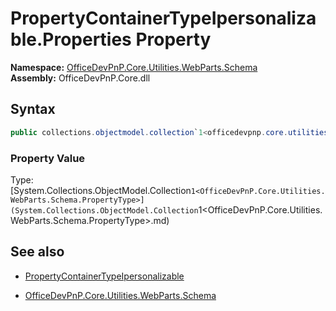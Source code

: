 # PropertyContainerTypeIpersonalizable.Properties Property
  

**Namespace:** [OfficeDevPnP.Core.Utilities.WebParts.Schema](OfficeDevPnP.Core.Utilities.WebParts.Schema.md)  
**Assembly:** OfficeDevPnP.Core.dll  
## Syntax
```C#
public collections.objectmodel.collection`1<officedevpnp.core.utilities.webparts.schema.propertytype> Property { get; }
```

### Property Value
Type: [System.Collections.ObjectModel.Collection`1<OfficeDevPnP.Core.Utilities.WebParts.Schema.PropertyType>](System.Collections.ObjectModel.Collection`1<OfficeDevPnP.Core.Utilities.WebParts.Schema.PropertyType>.md) 

## See also
- [PropertyContainerTypeIpersonalizable](PropertyContainerTypeIpersonalizable.md) 

- [OfficeDevPnP.Core.Utilities.WebParts.Schema](OfficeDevPnP.Core.Utilities.WebParts.Schema.md)
